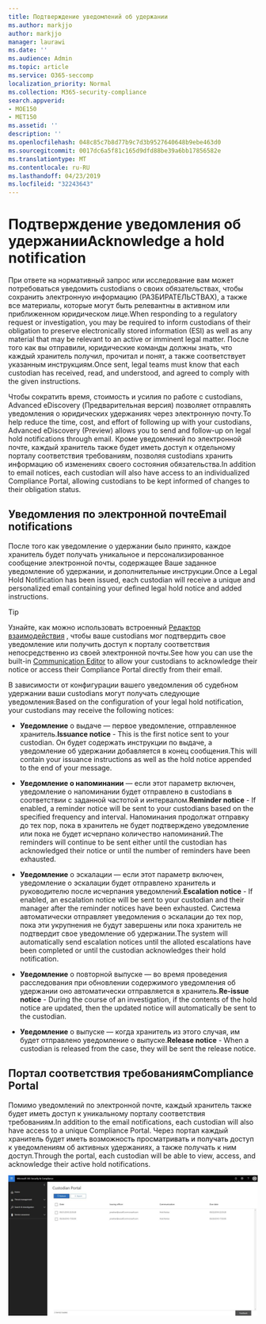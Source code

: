 ```yaml
---
title: Подтверждение уведомлений об удержании
ms.author: markjjo
author: markjjo
manager: laurawi
ms.date: ''
ms.audience: Admin
ms.topic: article
ms.service: O365-seccomp
localization_priority: Normal
ms.collection: M365-security-compliance
search.appverid:
- MOE150
- MET150
ms.assetid: ''
description: ''
ms.openlocfilehash: 048c85c7b8d77b9c7d3b9527640648b9ebe463d0
ms.sourcegitcommit: 0017dc6a5f81c165d9dfd88be39a6bb17856582e
ms.translationtype: MT
ms.contentlocale: ru-RU
ms.lasthandoff: 04/23/2019
ms.locfileid: "32243643"
---
```

# <a name="acknowledge-a-hold-notification"></a><span data-ttu-id="4118d-102">Подтверждение уведомления об удержании</span><span class="sxs-lookup"><span data-stu-id="4118d-102">Acknowledge a hold notification</span></span> 
<span data-ttu-id="4118d-103">При ответе на нормативный запрос или исследование вам может потребоваться уведомить custodians о своих обязательствах, чтобы сохранить электронную информацию (РАЗБИРАТЕЛЬСТВАХ), а также все материалы, которые могут быть релевантны в активном или приближенном юридическом лице.</span><span class="sxs-lookup"><span data-stu-id="4118d-103">When responding to a regulatory request or investigation, you may be required to  inform custodians of their obligation to preserve electronically stored information (ESI) as well as any material that may be relevant to an active or imminent legal matter.</span></span> <span data-ttu-id="4118d-104">После того как вы отправили, юридические команды должны знать, что каждый хранитель получил, прочитал и понят, а также соответствует указанным инструкциям.</span><span class="sxs-lookup"><span data-stu-id="4118d-104">Once sent, legal teams must know that each custodian has received, read, and understood, and agreed to comply with the given instructions.</span></span>

<span data-ttu-id="4118d-105">Чтобы сократить время, стоимость и усилия по работе с custodians, Advanced eDiscovery (Предварительная версия) позволяет отправлять уведомления о юридических удержаниях через электронную почту.</span><span class="sxs-lookup"><span data-stu-id="4118d-105">To help reduce the time, cost, and effort of following up with your custodians,  Advanced eDiscovery (Preview) allows you to send and follow-up on legal hold notifications through email.</span></span> <span data-ttu-id="4118d-106">Кроме уведомлений по электронной почте, каждый хранитель также будет иметь доступ к отдельному порталу соответствия требованиям, позволяя custodians хранить информацию об изменениях своего состояния обязательства.</span><span class="sxs-lookup"><span data-stu-id="4118d-106">In addition to email notices, each custodian will also have access to an individualized Compliance Portal, allowing custodians to be kept informed of changes to their obligation status.</span></span>

## <a name="email-notifications"></a><span data-ttu-id="4118d-107">Уведомления по электронной почте</span><span class="sxs-lookup"><span data-stu-id="4118d-107">Email notifications</span></span>
<span data-ttu-id="4118d-108">После того как уведомление о удержании было принято, каждое хранитель будет получать уникальное и персонализированное сообщение электронной почты, содержащее Ваше заданное уведомление об удержании, и дополнительные инструкции.</span><span class="sxs-lookup"><span data-stu-id="4118d-108">Once a Legal Hold Notification has been issued, each custodian will receive a unique and personalized email containing your defined legal hold notice and added instructions.</span></span> 

> [!Tip] 
> <span data-ttu-id="4118d-109">Узнайте, как можно использовать встроенный [Редактор взаимодействия](using-communications-editor.md) , чтобы ваше custodians мог подтвердить свое уведомление или получить доступ к порталу соответствия непосредственно из своей электронной почты.</span><span class="sxs-lookup"><span data-stu-id="4118d-109">See how you can use the built-in  [Communication Editor](using-communications-editor.md) to allow your custodians to acknowledge their notice or access their Compliance Portal directly from their email.</span></span>

<span data-ttu-id="4118d-110">В зависимости от конфигурации вашего уведомления об судебном удержании ваши custodians могут получать следующие уведомления:</span><span class="sxs-lookup"><span data-stu-id="4118d-110">Based on the configuration of your legal hold notification, your custodians may receive the following notices:</span></span> 

- <span data-ttu-id="4118d-111">**Уведомление** о выдаче — первое уведомление, отправленное хранитель.</span><span class="sxs-lookup"><span data-stu-id="4118d-111">**Issuance notice** - This is the first notice sent to your custodian.</span></span> <span data-ttu-id="4118d-112">Он будет содержать инструкции по выдаче, а уведомление об удержании добавляется в конец сообщения.</span><span class="sxs-lookup"><span data-stu-id="4118d-112">This will contain your issuance instructions as well as the hold notice appended to the end of your message.</span></span>

- <span data-ttu-id="4118d-113">**Уведомление о напоминании** — если этот параметр включен, уведомление о напоминании будет отправлено в custodians в соответствии с заданной частотой и интервалом.</span><span class="sxs-lookup"><span data-stu-id="4118d-113">**Reminder notice** - If enabled, a reminder notice will be sent to your custodians based on the specified frequency and interval.</span></span> <span data-ttu-id="4118d-114">Напоминания продолжат отправку до тех пор, пока в хранитель не будет подтверждено уведомление или пока не будет исчерпано количество напоминаний.</span><span class="sxs-lookup"><span data-stu-id="4118d-114">The reminders will continue to be sent either until the custodian has acknowledged their notice or until the number of reminders have been exhausted.</span></span>

- <span data-ttu-id="4118d-115">**Уведомление** о эскалации — если этот параметр включен, уведомление о эскалации будет отправлено хранитель и руководителю после исчерпания уведомлений.</span><span class="sxs-lookup"><span data-stu-id="4118d-115">**Escalation notice** - If enabled, an escalation notice will be sent to your custodian and their manager after the reminder notices have been exhausted.</span></span> <span data-ttu-id="4118d-116">Система автоматически отправляет уведомления о эскалации до тех пор, пока эти укрупнения не будут завершены или пока хранитель не подтвердит свое уведомление об удержании.</span><span class="sxs-lookup"><span data-stu-id="4118d-116">The system will automatically send escalation notices until the alloted escalations have been completed or until the custodian acknowledges their hold notification.</span></span>

- <span data-ttu-id="4118d-117">**Уведомление** о повторной выпуске — во время проведения расследования при обновлении содержимого уведомления об удержании оно автоматически отправляется в хранитель.</span><span class="sxs-lookup"><span data-stu-id="4118d-117">**Re-issue notice** - During the course of an investigation, if the contents of the hold notice are updated, then the updated notice will automatically be sent to the custodian.</span></span>

- <span data-ttu-id="4118d-118">**Уведомление** о выпуске — когда хранитель из этого случая, им будет отправлено уведомление о выпуске.</span><span class="sxs-lookup"><span data-stu-id="4118d-118">**Release notice** - When a custodian is released from the case, they will be sent the release notice.</span></span> 

## <a name="compliance-portal"></a><span data-ttu-id="4118d-119">Портал соответствия требованиям</span><span class="sxs-lookup"><span data-stu-id="4118d-119">Compliance Portal</span></span>
<span data-ttu-id="4118d-120">Помимо уведомлений по электронной почте, каждый хранитель также будет иметь доступ к уникальному порталу соответствия требованиям.</span><span class="sxs-lookup"><span data-stu-id="4118d-120">In addition to the email notifications, each custodian will also have access to a unique Compliance Portal.</span></span> <span data-ttu-id="4118d-121">Через портал каждый хранитель будет иметь возможность просматривать и получать доступ к уведомлениям об активных удержаниях, а также получать к ним доступ.</span><span class="sxs-lookup"><span data-stu-id="4118d-121">Through the portal, each custodian will be able to view, access, and acknowledge their active hold notifications.</span></span>

![Портал соответствия требованиям для хранитель](../media/CustodianPortal.jpg)
